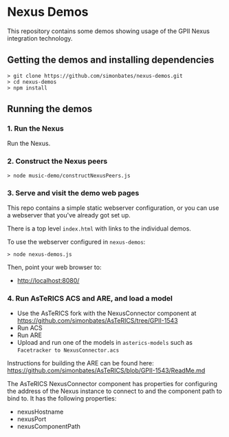 Nexus Demos
===========

This repository contains some demos showing usage of the GPII Nexus
integration technology.

Getting the demos and installing dependencies
---------------------------------------------

```
> git clone https://github.com/simonbates/nexus-demos.git
> cd nexus-demos
> npm install
```

Running the demos
-----------------

### 1. Run the Nexus

Run the Nexus.

### 2. Construct the Nexus peers

```
> node music-demo/constructNexusPeers.js
```

### 3. Serve and visit the demo web pages

This repo contains a simple static webserver configuration, or you can
use a webserver that you've already got set up.

There is a top level `index.html` with links to the individual
demos.

To use the webserver configured in `nexus-demos`:

```
> node nexus-demos.js
```

Then, point your web browser to:

- [http://localhost:8080/](http://localhost:8080/)

### 4. Run AsTeRICS ACS and ARE, and load a model

- Use the AsTeRICS fork with the NexusConnector component at https://github.com/simonbates/AsTeRICS/tree/GPII-1543
- Run ACS
- Run ARE
- Upload and run one of the models in `asterics-models` such as `Facetracker to NexusConnector.acs`

Instructions for building the ARE can be found here:
https://github.com/simonbates/AsTeRICS/blob/GPII-1543/ReadMe.md

The AsTeRICS NexusConnector component has properties for configuring
the address of the Nexus instance to connect to and the component path
to bind to. It has the following properties:

- nexusHostname
- nexusPort
- nexusComponentPath
